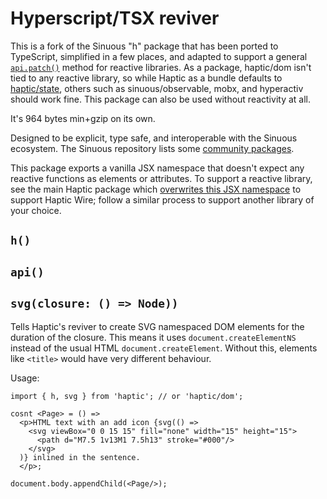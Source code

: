 # Hyperscript/TSX reviver

This is a fork of the Sinuous "h" package that has been ported to TypeScript,
simplified in a few places, and adapted to support a general [`api.patch()`][1]
method for reactive libraries. As a package, haptic/dom isn't tied to any
reactive library, so while Haptic as a bundle defaults to [haptic/state][2],
others such as sinuous/observable, mobx, and hyperactiv should work fine. This
package can also be used without reactivity at all.

It's 964 bytes min+gzip on its own.

Designed to be explicit, type safe, and interoperable with the Sinuous
ecosystem. The Sinuous repository lists some [community packages][3].

This package exports a vanilla JSX namespace that doesn't expect any reactive
functions as elements or attributes. To support a reactive library, see the main
Haptic package which [overwrites this JSX namespace][4] to support Haptic Wire;
follow a similar process to support another library of your choice.

## `h()`

## `api()`

## `svg(closure: () => Node))`

Tells Haptic's reviver to create SVG namespaced DOM elements for the duration of
the closure. This means it uses `document.createElementNS` instead of the usual
HTML `document.createElement`. Without this, elements like `<title>` would have
very different behaviour.

Usage:

```tsx
import { h, svg } from 'haptic'; // or 'haptic/dom';

cosnt <Page> = () =>
  <p>HTML text with an add icon {svg(() =>
    <svg viewBox="0 0 15 15" fill="none" width="15" height="15">
      <path d="M7.5 1v13M1 7.5h13" stroke="#000"/>
    </svg>
  )} inlined in the sentence.
  </p>;

document.body.appendChild(<Page/>);
```

[1]: https://github.com/heyheyhello/haptic/blob/haptic-w/src/index.ts#L26
[2]: https://github.com/heyheyhello/haptic/tree/haptic-w/src/wire
[3]: https://github.com/luwes/sinuous#community
[4]: https://github.com/heyheyhello/haptic/blob/haptic-w/src/index.ts#L42
